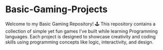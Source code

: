 # Basic-Gaming-Projects
Welcome to my Basic Gaming Repository! 🕹️ This repository contains a collection of simple yet fun games I’ve built while learning Programming languages. Each project is designed to showcase creativity and coding skills using programming concepts like logic, interactivity, and design.

